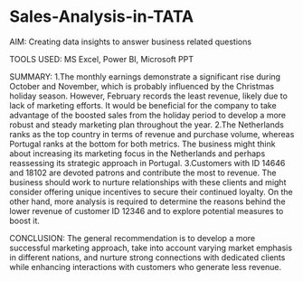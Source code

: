 # Sales-Analysis-in-TATA 
AIM:
Creating data insights to answer business related questions

TOOLS USED:
MS Excel, Power BI, Microsoft PPT

SUMMARY:
1.The monthly earnings demonstrate a significant rise during October and November, which is probably influenced by the Christmas holiday season. However, February records the least revenue, likely due to lack of marketing efforts. It would be beneficial for the company to take advantage of the boosted sales from the holiday period to develop a more robust and steady marketing plan throughout the year.
2.The Netherlands ranks as the top country in terms of revenue and purchase volume, whereas Portugal ranks at the bottom for both metrics. The business might think about increasing its marketing focus in the Netherlands and perhaps reassessing its strategic approach in Portugal.
3.Customers with ID 14646 and 18102 are devoted patrons and contribute the most to revenue. The business should work to nurture relationships with these clients and might consider offering unique incentives to secure their continued loyalty. On the other hand, more analysis is required to determine the reasons behind the lower revenue of customer ID 12346 and to explore potential measures to boost it.
   
CONCLUSION:
The general recommendation is to develop a more successful marketing approach, take into account varying market emphasis in different nations, and nurture strong connections with dedicated clients while enhancing interactions with customers who generate less revenue.
